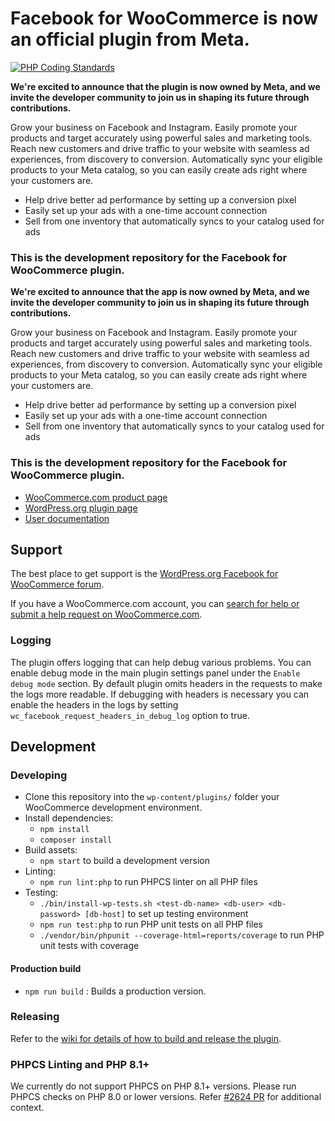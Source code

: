 # Facebook for WooCommerce is now an official plugin from Meta.

[![PHP Coding Standards](https://github.com/woocommerce/facebook-for-woocommerce/actions/workflows/php-cs-on-changes.yml/badge.svg)](https://github.com/woocommerce/facebook-for-woocommerce/actions/workflows/php-coding-standards.yml)

**We're excited to announce that the plugin is now owned by Meta, and we invite the developer community to join us in shaping its future through contributions.**

Grow your business on Facebook and Instagram. Easily promote your products and target accurately using powerful sales and marketing tools. Reach new customers and drive traffic to your website with seamless ad experiences, from discovery to conversion. Automatically sync your eligible products to your Meta catalog, so you can easily create ads right where your customers are.
- Help drive better ad performance by setting up a conversion pixel
- Easily set up your ads with a one-time account connection
- Sell from one inventory that automatically syncs to your catalog used for ads


### This is the development repository for the Facebook for WooCommerce plugin.
**We're excited to announce that the app is now owned by Meta, and we invite the developer community to join us in shaping its future through contributions.**

Grow your business on Facebook and Instagram. Easily promote your products and target accurately using powerful sales and marketing tools. Reach new customers and drive traffic to your website with seamless ad experiences, from discovery to conversion. Automatically sync your eligible products to your Meta catalog, so you can easily create ads right where your customers are.
- Help drive better ad performance by setting up a conversion pixel
- Easily set up your ads with a one-time account connection
- Sell from one inventory that automatically syncs to your catalog used for ads


### This is the development repository for the Facebook for WooCommerce plugin.

- [WooCommerce.com product page](https://woocommerce.com/products/facebook/)
- [WordPress.org plugin page](https://wordpress.org/plugins/facebook-for-woocommerce/)
- [User documentation](https://woocommerce.com/document/facebook-for-woocommerce/)

## Support

The best place to get support is
the [WordPress.org Facebook for WooCommerce forum](https://wordpress.org/support/plugin/facebook-for-woocommerce/).

If you have a WooCommerce.com account, you
can [search for help or submit a help request on WooCommerce.com](https://woocommerce.com/my-account/contact-support/).

### Logging

The plugin offers logging that can help debug various problems. You can enable debug mode in the main plugin settings
panel under the `Enable debug mode` section.
By default plugin omits headers in the requests to make the logs more readable. If debugging with headers is necessary
you can enable the headers in the logs by setting `wc_facebook_request_headers_in_debug_log` option to true.

## Development

### Developing

- Clone this repository into the `wp-content/plugins/` folder your WooCommerce development environment.
- Install dependencies:
	- `npm install`
	- `composer install`
- Build assets:
	- `npm start` to build a development version
- Linting:
	- `npm run lint:php` to run PHPCS linter on all PHP files
- Testing:
	- `./bin/install-wp-tests.sh <test-db-name> <db-user> <db-password> [db-host]` to set up testing environment
	- `npm run test:php` to run PHP unit tests on all PHP files
	- `./vendor/bin/phpunit --coverage-html=reports/coverage` to run PHP unit tests with coverage

#### Production build

- `npm run build` : Builds a production version.

### Releasing

Refer to
the [wiki for details of how to build and release the plugin](https://github.com/woocommerce/facebook-for-woocommerce/wiki/Build-&-Release).

### PHPCS Linting and PHP 8.1+

We currently do not support PHPCS on PHP 8.1+ versions. Please run PHPCS checks on PHP 8.0 or lower versions.
Refer [#2624 PR](https://github.com/woocommerce/facebook-for-woocommerce/pull/2624/) for additional context.
